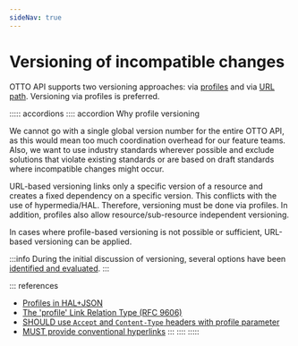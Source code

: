 ```yaml
---
sideNav: true
---
```


# Versioning of incompatible changes

OTTO API supports two versioning approaches: via [profiles](R000065) and via [URL path](R000031). Versioning via profiles is preferred.

::::: accordions
:::: accordion Why profile versioning

We cannot go with a single global version number for the entire OTTO API, as this would mean too much coordination overhead for our feature teams. Also, we want to use industry standards wherever possible and exclude solutions that violate existing standards or are based on draft standards where incompatible changes might occur.

URL-based versioning links only a specific version of a resource and creates a fixed dependency on a specific version. This conflicts with the use of hypermedia/HAL. Therefore, versioning must be done via profiles.
In addition, profiles also allow resource/sub-resource independent versioning.

In cases where profile-based versioning is not possible or sufficient, URL-based versioning can be applied.

:::info
During the initial discussion of versioning, several options have been [identified and evaluated](https://github.com/otto-ec/ottoapi_guidelines/blob/master/references/versioning.md).
:::

::: references
- [Profiles in HAL+JSON](https://datatracker.ietf.org/doc/html/draft-kelly-json-hal-08#page-8)
- [The 'profile' Link Relation Type (RFC 9606)](https://tools.ietf.org/html/rfc6906)
- [SHOULD use `Accept` and `Content-Type` headers with profile parameter](R000030)
- [MUST provide conventional hyperlinks](R100033)
:::
::::
:::::
